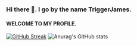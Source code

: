 ### Hi there 👋. I go by the name TriggerJames.
#### WELCOME TO MY PROFILE.

[![GitHub Streak](https://streak-stats.demolab.com?user=TriggerJames&theme=blue-navy&card_width=466)](https://git.io/streak-stats)
![Anurag's GitHub stats](https://readme-stats254-git-master-triggerjames.vercel.app/api?username=TriggerJames&show_icons=true&theme=radical)
